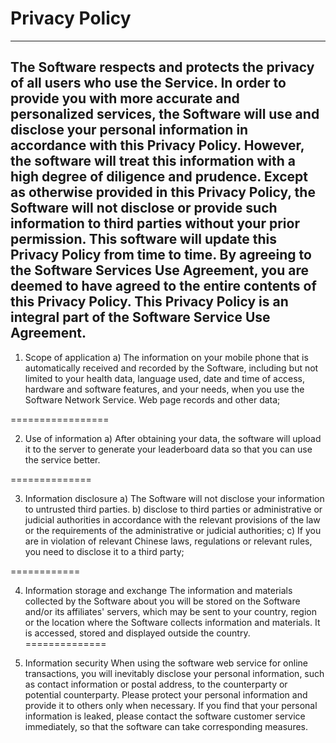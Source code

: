 # Privacy Policy
------------------------

The Software respects and protects the privacy of all users who use the Service. In order to provide you with more accurate and personalized services, the Software will use and disclose your personal information in accordance with this Privacy Policy. However, the software will treat this information with a high degree of diligence and prudence. Except as otherwise provided in this Privacy Policy, the Software will not disclose or provide such information to third parties without your prior permission. This software will update this Privacy Policy from time to time. By agreeing to the Software Services Use Agreement, you are deemed to have agreed to the entire contents of this Privacy Policy. This Privacy Policy is an integral part of the Software Service Use Agreement.
------------------------

1. Scope of application
a) The information on your mobile phone that is automatically received and recorded by the Software, including but not limited to your health data, language used, date and time of access, hardware and software features, and your needs, when you use the Software Network Service. Web page records and other data;

=================

2. Use of information
a) After obtaining your data, the software will upload it to the server to generate your leaderboard data so that you can use the service better.

==============

3. Information disclosure
a) The Software will not disclose your information to untrusted third parties.
b) disclose to third parties or administrative or judicial authorities in accordance with the relevant provisions of the law or the requirements of the administrative or judicial authorities;
c) If you are in violation of relevant Chinese laws, regulations or relevant rules, you need to disclose it to a third party;

============

4. Information storage and exchange
The information and materials collected by the Software about you will be stored on the Software and/or its affiliates' servers, which may be sent to your country, region or the location where the Software collects information and materials. It is accessed, stored and displayed outside the country.
==============

5. Information security
When using the software web service for online transactions, you will inevitably disclose your personal information, such as contact information or postal address, to the counterparty or potential counterparty. Please protect your personal information and provide it to others only when necessary. If you find that your personal information is leaked, please contact the software customer service immediately, so that the software can take corresponding measures.

